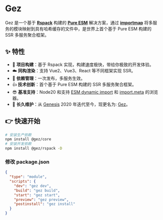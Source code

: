 # Gez
Gez 是一个基于 **[Rspack](https://rspack.dev/)** 构建的 **[Pure ESM](https://gist.github.com/sindresorhus/a39789f98801d908bbc7ff3ecc99d99c)** 解决方案，通过 **[importmap](https://developer.mozilla.org/zh-CN/docs/Web/HTML/Element/script/type/importmap)** 将多服务的模块映射到具有哈希缓存的文件中，是世界上首个基于 Pure ESM 构建的 SSR 多服务聚合框架。

## ✨ 特性
- 🚀 **项目构建**：基于 Rspack 实现，构建速度极快，带给你极致的开发体验。
- ☁️ **同构渲染**：支持 Vue2、Vue3、React 等不同框架实现 SSR。
- 🎯 **依赖管理**：一次发布，多服务生效。
- 👍 **技术创新**：首个基于 Pure ESM 构建的 SSR 多服务聚合框架。
- 😎 **基准支持**：Node20 和支持 [ESM dynamic import](https://caniuse.com/es6-module-dynamic-import) 和 [import.meta](https://caniuse.com/mdn-javascript_operators_import_meta) 的浏览器。
- 👏 **长久维护**：从 [Genesis](https://www.npmjs.com/package/@fmfe/genesis-core) 2020 年迭代至今，现更名为: [Gez](https://www.npmjs.com/package/@gez/core)。

## 👉 快速开始
```sh
# 安装生产依赖
npm install @gez/core
# 安装开发依赖
npm install @gez/rspack -D
```
### 修改 package.json
```json
{
  "type": "module",
  "scripts": {
    "dev": "gez dev",
    "build": "gez build",
    "start": "gez start",
    "preview": "gez preview",
    "postinstall": "gez install"
  }
}
```
